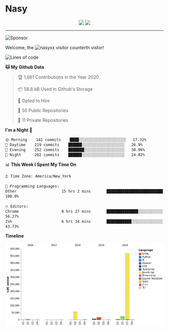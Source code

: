 # Nasy

<p align="center">
<img height="200" src="https://github-readme-stats.vercel.app/api?username=nasyxx&count_private=true&show_icons=true&theme=dracula&include_all_commits=true"/>
<img height="200" src="https://github-readme-stats.vercel.app/api/top-langs/?username=nasyxx&theme=dracula&hide=html,jupyter+notebook&count_private=true&show_icons=true"/>
</p>
  
----------------

![Sponsor](https://img.shields.io/static/v1.svg?label=Sponsor&message=%E2%9D%A4&logo=GitHub&style=flat&color=pink)
 
Welcome, the ![nasyxx visitor counter](https://count.getloli.com/get/@nasyxx?theme=rule34)th vistor!
 
<!--START_SECTION:waka-->
![Lines of code](https://img.shields.io/badge/From%20Hello%20World%20I%27ve%20Written-16.8%20million%20lines%20of%20code-blue)

**🐱 My Github Data** 

> 🏆 1,661 Contributions in the Year 2020
 > 
> 📦 58.8 kB Used in Github's Storage 
 > 
> 💼 Opted to Hire
 > 
> 📜 50 Public Repositories
 > 
> 🔑 11 Private Repositories 

**I'm a Night 🦉** 

```text
🌞 Morning    141 commits    ████░░░░░░░░░░░░░░░░░░░░░   17.32% 
🌆 Daytime    219 commits    ██████░░░░░░░░░░░░░░░░░░░   26.9% 
🌃 Evening    252 commits    ███████░░░░░░░░░░░░░░░░░░   30.96% 
🌙 Night      202 commits    ██████░░░░░░░░░░░░░░░░░░░   24.82%

```


📊 **This Week I Spent My Time On** 

```text
⌚︎ Time Zone: America/New_York

💬 Programming Languages: 
Other                    15 hrs 2 mins       █████████████████████████   100.0%

🔥 Editors: 
Chrome                   8 hrs 27 mins       ██████████████░░░░░░░░░░░   56.27% 
Zsh                      6 hrs 34 mins       ███████████░░░░░░░░░░░░░░   43.73%

```

**Timeline**

![Chart not found](https://github.com/nasyxx/nasyxx/blob/master/charts/bar_graph.png) 


<!--END_SECTION:waka-->

<!-- ![visitors](https://visitor-badge.laobi.icu/badge?page_id=nasyxx.nasyxx) -->

